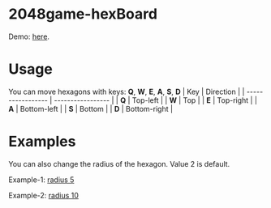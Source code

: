 # 2048game-hexBoard

Demo: <a href="http://this.mikalai-2048hex.surge.sh" target="_blank">here</a>.

# Usage
You can move hexagons with keys: **Q**, **W**, **E**, **A**, **S**, **D**
| Key       | Direction       |
| ----------------- | ----------------- |
| **Q** | Top-left |
| **W**    | Top |
| **E**    | Top-right |
| **A**    | Bottom-left |
| **S**    | Bottom |
| **D**    | Bottom-right |

# Examples
You can also change the radius of the hexagon. Value 2 is default.

Example-1: <a href="http://this.mikalai-2048hex.surge.sh/?radius=5" target="_blank">radius 5</a>

Example-2: <a href="http://this.mikalai-2048hex.surge.sh/?radius=10" target="_blank">radius 10</a>
